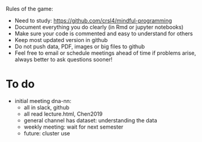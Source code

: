 Rules of the game:
- Need to study: https://github.com/crsl4/mindful-programming
- Document everything you do clearly (in Rmd or jupyter notebooks)
- Make sure your code is commented and easy to understand for others
- Keep most updated version in github
- Do not push data, PDF, images or big files to github
- Feel free to email or schedule meetings ahead of time if problems arise, always better to ask questions sooner!

# To do
- initial meeting dna-nn:
    - all in slack, github
    - all read lecture.html, Chen2019
    - general channel has dataset: understanding the data
    - weekly meeting: wait for next semester
    - future: cluster use





